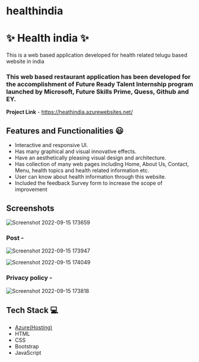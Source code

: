 # healthindia

# ✨ Health india  ✨

This is a web based application developed for health related telugu based website in india

### This web based restaurant application has been developed for the accomplishment of Future Ready Talent Internship program launched by Microsoft, Future Skills Prime, Quess, Github and EY.


**Project Link** - https://heathindia.azurewebsites.net/

## Features and Functionalities 😃

- Interactive and responsive UI.
- Has many graphical and visual innovative effects.
- Have an aesthetically pleasing visual design and architecture.
- Has collection of many web pages including Home, About Us, Contact, Menu, health topics and health related information etc.
- User can know about health information through this website.
- Included the feedback Survey form to increase the scope of improvement 

## Screenshots



![Screenshot 2022-09-15 173659](https://user-images.githubusercontent.com/112036454/190399691-ef546fc4-83de-4fa0-8cdb-9f25b09d8d1f.png)


   

### Post -


![Screenshot 2022-09-15 173947](https://user-images.githubusercontent.com/112036454/190400137-d2b7c43b-9f1b-403c-814b-cd892b7d54a9.png)

![Screenshot 2022-09-15 174049](https://user-images.githubusercontent.com/112036454/190400324-fc91fc85-d42e-4041-bb79-cb8f3bdffe64.png)



### Privacy policy -

![Screenshot 2022-09-15 173818](https://user-images.githubusercontent.com/112036454/190399865-c5900489-b5c1-453d-aa5a-79803affe237.png)




## Tech Stack 💻

- [Azure(Hosting)](https://azure.microsoft.com/en-in/features/azure-portal/)
- HTML
- CSS
- Bootstrap
- JavaScript
